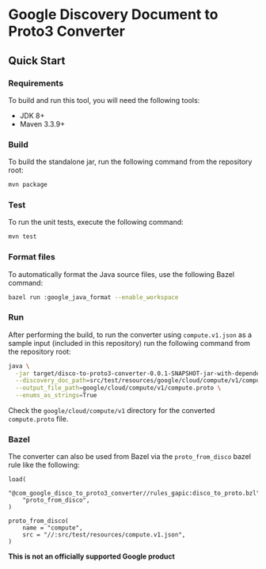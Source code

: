 # Google Discovery Document to Proto3 Converter

## Quick Start

### Requirements
To build and run this tool, you will need the following tools:
- JDK 8+
- Maven 3.3.9+

### Build
To build the standalone jar, run the following command from the repository root:
```sh
mvn package
```

### Test
To run the unit tests, execute the following command:
```sh
mvn test
```

### Format files
To automatically format the Java source files, use the following Bazel command:

```sh
bazel run :google_java_format --enable_workspace
```

### Run
After performing the build, to run the converter using `compute.v1.json` as a
sample input (included in this repository) run the following command from the
repository root:
```sh
java \
  -jar target/disco-to-proto3-converter-0.0.1-SNAPSHOT-jar-with-dependencies.jar \
  --discovery_doc_path=src/test/resources/google/cloud/compute/v1/compute.v1.json \
  --output_file_path=google/cloud/compute/v1/compute.proto \
  --enums_as_strings=True
```

Check the `google/cloud/compute/v1` directory for the converted `compute.proto`
file.

### Bazel
The converter can also be used from Bazel via the `proto_from_disco` bazel rule
like the following:

```bzl
load(
    "@com_google_disco_to_proto3_converter//rules_gapic:disco_to_proto.bzl",
    "proto_from_disco",
)

proto_from_disco(
    name = "compute",
    src = "//:src/test/resources/compute.v1.json",
)
```

**This is not an officially supported Google product**
